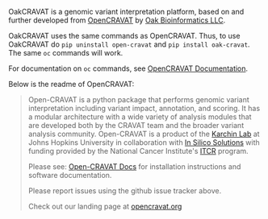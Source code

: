 OakCRAVAT is a genomic variant interpretation platform, based on and further developed from [OpenCRAVAT](https://github.com/KarchinLab/open-cravat) by [Oak Bioinformatics LLC](https://oakbioinformatics.com).

OakCRAVAT uses the same commands as OpenCRAVAT. Thus, to use OakCRAVAT do `pip uninstall open-cravat` and `pip install oak-cravat`. The same `oc` commands will work.

For documentation on `oc` commands, see [OpenCRAVAT Documentation](https://open-cravat.readthedocs.org).

Below is the readme of OpenCRAVAT:

>Open-CRAVAT is a python package that performs genomic variant interpretation including variant impact, annotation, and scoring.  It has a modular architecture with a wide variety of analysis modules that are developed both by the CRAVAT team and the broader variant analysis community. Open-CRAVAT is a product of the [Karchin Lab](http://karchinlab.org/) at Johns Hopkins University in collaboration with [In Silico Solutions](http://insilico.us.com) with funding provided by the National Cancer Institute's [ITCR](https://itcr.cancer.gov/) program.
>
>Please see: [Open-CRAVAT Docs](https://open-cravat.readthedocs.io/en/latest/index.html) for installation instructions and software documentation.
>
>Please report issues using the github issue tracker above.
>
>Check out our landing page at [opencravat.org](https://opencravat.org)
